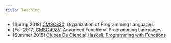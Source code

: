 ```yaml
---
title: Teaching
---
```


- [Spring 2018] [CMSC330](https://www.cs.umd.edu/class/spring2018/cmsc330/): Organization of Programming Languages
- [Fall 2017] [CMSC498V](https://nikivazou.github.io/CMSC498V/): Advanced Functional Programming Languages
- [Summer 2015] [Clubes De Ciencia](http://goto.ucsd.edu/~nvazou/CdC/diploma.pdf): [Haskell; Programming with Functions](http://goto.ucsd.edu/~nvazou/club_de_science15/index.html)